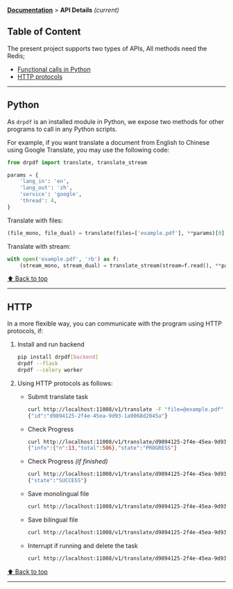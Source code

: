 [**Documentation**](https://github.com/Byaidu/PDFMathTranslate) > **API Details** _(current)_

<h2 id="toc">Table of Content</h2>
The present project supports two types of APIs, All methods need the Redis;

- [Functional calls in Python](#api-python)
- [HTTP protocols](#api-http)

---

<h2 id="api-python">Python</h2>

As `drpdf` is an installed module in Python, we expose two methods for other programs to call in any Python scripts.

For example, if you want translate a document from English to Chinese using Google Translate, you may use the following code:

```python
from drpdf import translate, translate_stream

params = {
    'lang_in': 'en',
    'lang_out': 'zh',
    'service': 'google',
    'thread': 4,
}
```
Translate with files:
```python
(file_mono, file_dual) = translate(files=['example.pdf'], **params)[0]
```
Translate with stream:
```python
with open('example.pdf', 'rb') as f:
    (stream_mono, stream_dual) = translate_stream(stream=f.read(), **params)
```

[⬆️ Back to top](#toc)

---

<h2 id="api-http">HTTP</h2>

In a more flexible way, you can communicate with the program using HTTP protocols, if:

1. Install and run backend

   ```bash
   pip install drpdf[backend]
   drpdf --flask
   drpdf --celery worker
   ```

2. Using HTTP protocols as follows:

   - Submit translate task

     ```bash
     curl http://localhost:11008/v1/translate -F "file=@example.pdf" -F "data={\"lang_in\":\"en\",\"lang_out\":\"zh\",\"service\":\"google\",\"thread\":4}"
     {"id":"d9894125-2f4e-45ea-9d93-1a9068d2045a"}
     ```

   - Check Progress

     ```bash
     curl http://localhost:11008/v1/translate/d9894125-2f4e-45ea-9d93-1a9068d2045a
     {"info":{"n":13,"total":506},"state":"PROGRESS"}
     ```

   - Check Progress _(if finished)_

     ```bash
     curl http://localhost:11008/v1/translate/d9894125-2f4e-45ea-9d93-1a9068d2045a
     {"state":"SUCCESS"}
     ```

   - Save monolingual file

     ```bash
     curl http://localhost:11008/v1/translate/d9894125-2f4e-45ea-9d93-1a9068d2045a/mono --output example-mono.pdf
     ```

   - Save bilingual file

     ```bash
     curl http://localhost:11008/v1/translate/d9894125-2f4e-45ea-9d93-1a9068d2045a/dual --output example-dual.pdf
     ```

   - Interrupt if running and delete the task
     ```bash
     curl http://localhost:11008/v1/translate/d9894125-2f4e-45ea-9d93-1a9068d2045a -X DELETE
     ```

[⬆️ Back to top](#toc)

---
